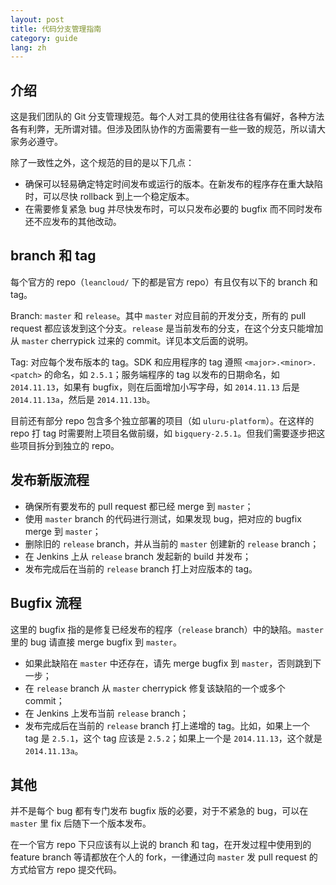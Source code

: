 ```yaml
---
layout: post
title: 代码分支管理指南
category: guide
lang: zh
---
```


## 介绍

这是我们团队的 Git 分支管理规范。每个人对工具的使用往往各有偏好，各种方法各有利弊，无所谓对错。但涉及团队协作的方面需要有一些一致的规范，所以请大家务必遵守。

除了一致性之外，这个规范的目的是以下几点：

- 确保可以轻易确定特定时间发布或运行的版本。在新发布的程序存在重大缺陷时，可以尽快 rollback 到上一个稳定版本。
- 在需要修复紧急 bug 并尽快发布时，可以只发布必要的 bugfix 而不同时发布还不应发布的其他改动。

## branch 和 tag

每个官方的 repo（`leancloud/` 下的都是官方 repo）有且仅有以下的 branch 和 tag。

Branch: `master` 和 `release`。其中 `master` 对应目前的开发分支，所有的 pull request 都应该发到这个分支。`release` 是当前发布的分支，在这个分支只能增加从 `master` cherrypick 过来的 commit。详见本文后面的说明。

Tag: 对应每个发布版本的 tag。SDK 和应用程序的 tag 遵照 `<major>.<minor>.<patch>` 的命名，如 `2.5.1`；服务端程序的 tag 以发布的日期命名，如 `2014.11.13`，如果有 bugfix，则在后面增加小写字母，如 `2014.11.13` 后是 `2014.11.13a`，然后是 `2014.11.13b`。

目前还有部分 repo 包含多个独立部署的项目（如 `uluru-platform`）。在这样的 repo 打 tag 时需要附上项目名做前缀，如 `bigquery-2.5.1`。但我们需要逐步把这些项目拆分到独立的 repo。

## 发布新版流程

- 确保所有要发布的 pull request 都已经 merge 到 `master`；
- 使用 `master` branch 的代码进行测试，如果发现 bug，把对应的 bugfix merge 到 `master`；
- 删除旧的 `release` branch，并从当前的 `master` 创建新的 `release` branch；
- 在 Jenkins 上从 `release` branch 发起新的 build 并发布；
- 发布完成后在当前的 `release` branch 打上对应版本的 tag。

## Bugfix 流程

这里的 bugfix 指的是修复已经发布的程序（`release` branch）中的缺陷。`master` 里的 bug 请直接 merge bugfix 到 `master`。

- 如果此缺陷在 `master` 中还存在，请先 merge bugfix 到 `master`，否则跳到下一步；
- 在 `release` branch 从 `master` cherrypick 修复该缺陷的一个或多个 commit；
- 在 Jenkins 上发布当前 `release` branch；
- 发布完成后在当前的 `release` branch 打上递增的 tag。比如，如果上一个 tag 是 `2.5.1`，这个 tag 应该是 `2.5.2`；如果上一个是 `2014.11.13`，这个就是 `2014.11.13a`。

## 其他

并不是每个 bug 都有专门发布 bugfix 版的必要，对于不紧急的 bug，可以在 `master` 里 fix 后随下一个版本发布。

在一个官方 repo 下只应该有以上说的 branch 和 tag，在开发过程中使用到的 feature branch 等请都放在个人的 fork，一律通过向 `master` 发 pull request 的方式给官方 repo 提交代码。

